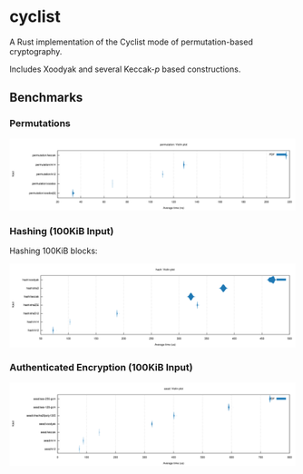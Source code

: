 # cyclist

A Rust implementation of the Cyclist mode of permutation-based cryptography.

Includes Xoodyak and several Keccak-_p_ based constructions.

## Benchmarks

### Permutations

![A violin plot of permutation runtimes.](permutations.svg)

### Hashing (100KiB Input)

Hashing 100KiB blocks:

![A violin plot of hashing runtimes.](hashes.svg)

### Authenticated Encryption (100KiB Input)

![A violin plot of AEAD runtimes.](aeads.svg)
